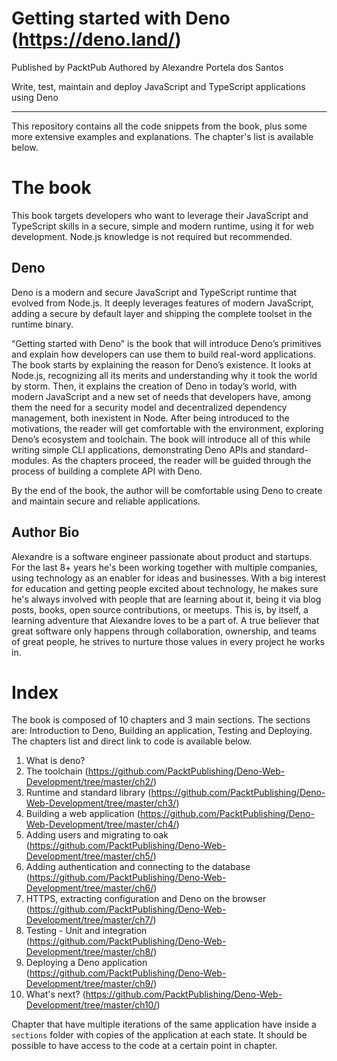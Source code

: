 # Getting started with Deno (https://deno.land/)

Published by PacktPub
Authored by Alexandre Portela dos Santos


Write, test, maintain and deploy JavaScript and TypeScript applications using Deno

___

This repository contains all the code snippets from the book, plus some more extensive examples and explanations. The chapter's list is available below.

# The book

This book targets developers who want to leverage their JavaScript and TypeScript skills in a secure, simple and modern runtime, using it for web development. Node.js knowledge is not required but recommended.

## Deno

Deno is a modern and secure JavaScript and TypeScript runtime that evolved from Node.js. It deeply leverages features of modern JavaScript, adding a secure by default layer and shipping the complete toolset in the runtime binary.

“Getting started with Deno” is the book that will introduce Deno’s primitives and explain how developers can use them to build real-word applications. The book starts by explaining the reason for Deno’s existence. It looks at Node.js, recognizing all its merits and understanding why it took the world by storm. Then, it explains the creation of Deno in today’s world, with modern JavaScript and a new set of needs that developers have, among them the need for a security model and decentralized dependency management, both inexistent in Node. After being introduced to the motivations, the reader will get comfortable with the environment, exploring Deno’s ecosystem and toolchain. The book will introduce all of this while writing simple CLI applications, demonstrating Deno APIs and standard-modules. As the chapters proceed, the reader will be guided through the process of building a complete API with Deno.

By the end of the book, the author will be comfortable using Deno to create and maintain secure and reliable applications.

## Author Bio

Alexandre is a software engineer passionate about product and startups. For the last 8+ years he's been working together with multiple companies, using technology as an enabler for ideas and businesses.
With a big interest for education and getting people excited about technology, he makes sure he's always involved with people that are learning about it, being it via blog posts, books, open source contributions, or meetups. This is, by itself, a learning adventure that Alexandre loves to be a part of.
A true believer that great software only happens through collaboration, ownership, and teams of great people, he strives to nurture those values in every project he works in.

# Index

The book is composed of 10 chapters and 3 main sections. The sections are: Introduction to Deno, Building an application, Testing and Deploying. The chapters list and direct link to code is available below.

1. What is deno?
2. The toolchain (https://github.com/PacktPublishing/Deno-Web-Development/tree/master/ch2/)
3. Runtime and standard library (https://github.com/PacktPublishing/Deno-Web-Development/tree/master/ch3/)
4. Building a web application (https://github.com/PacktPublishing/Deno-Web-Development/tree/master/ch4/)
5. Adding users and migrating to oak (https://github.com/PacktPublishing/Deno-Web-Development/tree/master/ch5/)
6. Adding authentication and connecting to the database (https://github.com/PacktPublishing/Deno-Web-Development/tree/master/ch6/)
7. HTTPS, extracting configuration and Deno on the browser (https://github.com/PacktPublishing/Deno-Web-Development/tree/master/ch7/)
8. Testing - Unit and integration (https://github.com/PacktPublishing/Deno-Web-Development/tree/master/ch8/)
9. Deploying a Deno application (https://github.com/PacktPublishing/Deno-Web-Development/tree/master/ch9/)
10. What's next? (https://github.com/PacktPublishing/Deno-Web-Development/tree/master/ch10/)

Chapter that have multiple iterations of the same application have inside a `sections` folder with copies of the application at each state. It should be possible to have access to the code at a certain point in chapter.
